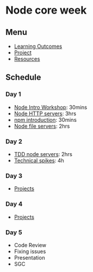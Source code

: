 # Node core week

## Menu

- [Learning Outcomes](./learning-outcomes.md)
- [Project](./project.md)
- [Resources](./resources)

## Schedule

### Day 1

- [Node Intro Workshop](https://github.com/WebAhead/node-introduction): 30mins
- [Node HTTP servers](https://github.com/oliverjam/node-http-server): 3hrs
- [npm introduction](https://github.com/WebAhead/npm-introduction): 30mins
- [Node file servers](https://github.com/oliverjam/node-file-server): 2hrs

### Day 2

- [TDD node servers](https://github.com/foundersandcoders/ws-tdd-node-server): 2hrs
- [Technical spikes](./spikes.md): 4h

### Day 3

- [Projects](./project.md)

### Day 4
- [Projects](./project.md)

### Day 5

- Code Review
- Fixing issues
- Presentation
- SGC
